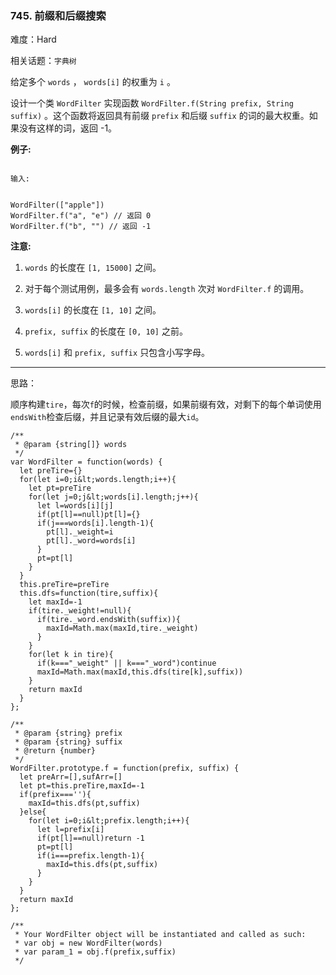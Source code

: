 ### 745. 前缀和后缀搜索

难度：Hard

相关话题：`字典树`

给定多个 `words` ， `words[i]` 的权重为 `i` 。



设计一个类 `WordFilter` 实现函数 `WordFilter.f(String prefix, String suffix)` 。这个函数将返回具有前缀 `prefix` 和后缀 `suffix` 的词的最大权重。如果没有这样的词，返回 -1。



 **例子:** 





```

输入:


WordFilter(["apple"])
WordFilter.f("a", "e") // 返回 0
WordFilter.f("b", "") // 返回 -1

```

 **注意:** 





1.  `words` 的长度在 `[1, 15000]` 之间。

2. 对于每个测试用例，最多会有 `words.length` 次对 `WordFilter.f` 的调用。

3.  `words[i]` 的长度在 `[1, 10]` 之间。

4.  `prefix, suffix` 的长度在 `[0, 10]` 之前。

5.  `words[i]` 和 `prefix, suffix` 只包含小写字母。






-----

思路：

顺序构建`tire`，每次`f`的时候，检查前缀，如果前缀有效，对剩下的每个单词使用`endsWith`检查后缀，并且记录有效后缀的最大`id`。


```
/**
 * @param {string[]} words
 */
var WordFilter = function(words) {
  let preTire={}
  for(let i=0;i&lt;words.length;i++){
    let pt=preTire
    for(let j=0;j&lt;words[i].length;j++){
      let l=words[i][j]
      if(pt[l]==null)pt[l]={}
      if(j===words[i].length-1){
        pt[l]._weight=i
        pt[l]._word=words[i]
      }
      pt=pt[l]
    } 
  }
  this.preTire=preTire
  this.dfs=function(tire,suffix){
    let maxId=-1
    if(tire._weight!=null){
      if(tire._word.endsWith(suffix)){
        maxId=Math.max(maxId,tire._weight)
      }
    }
    for(let k in tire){
      if(k==="_weight" || k==="_word")continue
      maxId=Math.max(maxId,this.dfs(tire[k],suffix))
    }
    return maxId
  }
};

/** 
 * @param {string} prefix 
 * @param {string} suffix
 * @return {number}
 */
WordFilter.prototype.f = function(prefix, suffix) {
  let preArr=[],sufArr=[]
  let pt=this.preTire,maxId=-1
  if(prefix===''){
    maxId=this.dfs(pt,suffix)
  }else{
    for(let i=0;i&lt;prefix.length;i++){
      let l=prefix[i]
      if(pt[l]==null)return -1
      pt=pt[l]
      if(i===prefix.length-1){
        maxId=this.dfs(pt,suffix)
      }
    }    
  }
  return maxId
};

/** 
 * Your WordFilter object will be instantiated and called as such:
 * var obj = new WordFilter(words)
 * var param_1 = obj.f(prefix,suffix)
 */



```
